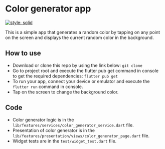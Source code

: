 # Color generator app

[![style: solid](https://img.shields.io/badge/style-solid-orange)](https://pub.dev/packages/solid_lints)

This is a simple app that generates a random color by tapping on any point on the screen and
displays the current random color in the background.

## How to use

- Download or clone this repo by using the link below:
  `git clone`
- Go to project root and execute the flutter pub get command in console to get the required
  dependencies:
  `flutter pub get`
- To run your app, connect your device or emulator and execute the `flutter run`  command in
  console.
- Tap on the screen to change the background color.

## Code

- Color generator logic is in the `lib/features/services/color_generator_service.dart`  file.
- Presentation of color generator is in
  the `lib/features/presentation/views/color_generator_page.dart`  file.
- Widget tests are in the `test/widget_test.dart`  file.
